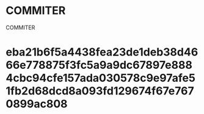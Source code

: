 # COMMITER
COMMITER






# eba21b6f5a4438fea23de1deb38d4666e778875f3fc5a9a9dc67897e8884cbc94cfe157ada030578c9e97afe51fb2d68dcd8a093fd129674f67e7670899ac808
